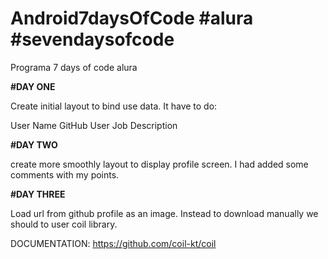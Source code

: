 # Android7daysOfCode #alura #sevendaysofcode
Programa 7 days of code alura

**#DAY ONE**

Create initial layout to bind use data.
It have to do:

User Name
GitHub User
Job Description

**#DAY TWO**

create more smoothly layout to display profile screen.
I had added some comments with my points.

**#DAY THREE**

Load url from github profile as an image. Instead to download manually we should to user
coil library.

DOCUMENTATION: https://github.com/coil-kt/coil


